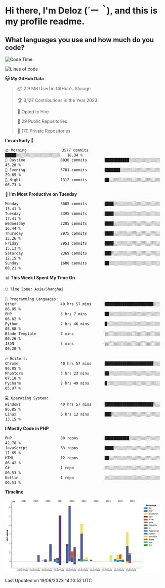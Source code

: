 # **Hi there, I'm Deloz (*´ー｀*), and this is my profile readme.**

## **What languages you use and how much do you code?**

<!--START_SECTION:waka-->
![Code Time](http://img.shields.io/badge/Code%20Time-1%2C721%20hrs%2038%20mins-blue)

![Lines of code](https://img.shields.io/badge/From%20Hello%20World%20I%27ve%20Written-31.0%20million%20lines%20of%20code-blue)

**🐱 My GitHub Data** 

> 📦 2.9 MB Used in GitHub's Storage 
 > 
> 🏆 3,127 Contributions in the Year 2023
 > 
> 💼 Opted to Hire
 > 
> 📜 29 Public Repositories 
 > 
> 🔑 170 Private Repositories 
 > 
**I'm an Early 🐤** 

```text
🌞 Morning                3577 commits        █████░░░░░░░░░░░░░░░░░░░░   18.34 % 
🌆 Daytime                8830 commits        ███████████░░░░░░░░░░░░░░   45.28 % 
🌃 Evening                5781 commits        ███████░░░░░░░░░░░░░░░░░░   29.65 % 
🌙 Night                  1312 commits        ██░░░░░░░░░░░░░░░░░░░░░░░   06.73 % 
```
📅 **I'm Most Productive on Tuesday** 

```text
Monday                   3005 commits        ████░░░░░░░░░░░░░░░░░░░░░   15.41 % 
Tuesday                  3395 commits        ████░░░░░░░░░░░░░░░░░░░░░   17.41 % 
Wednesday                3205 commits        ████░░░░░░░░░░░░░░░░░░░░░   16.44 % 
Thursday                 2975 commits        ████░░░░░░░░░░░░░░░░░░░░░   15.26 % 
Friday                   2951 commits        ████░░░░░░░░░░░░░░░░░░░░░   15.13 % 
Saturday                 2369 commits        ███░░░░░░░░░░░░░░░░░░░░░░   12.15 % 
Sunday                   1600 commits        ██░░░░░░░░░░░░░░░░░░░░░░░   08.21 % 
```


📊 **This Week I Spent My Time On** 

```text
🕑︎ Time Zone: Asia/Shanghai

💬 Programming Languages: 
Other                    40 hrs 57 mins      ██████████████████████░░░   86.85 % 
PHP                      3 hrs 7 mins        ██░░░░░░░░░░░░░░░░░░░░░░░   06.62 % 
Python                   2 hrs 46 mins       █░░░░░░░░░░░░░░░░░░░░░░░░   05.88 % 
Blade Template           7 mins              ░░░░░░░░░░░░░░░░░░░░░░░░░   00.26 % 
JSON                     5 mins              ░░░░░░░░░░░░░░░░░░░░░░░░░   00.20 % 

🔥 Editors: 
Chrome                   40 hrs 57 mins      ██████████████████████░░░   86.85 % 
PhpStorm                 3 hrs 23 mins       ██░░░░░░░░░░░░░░░░░░░░░░░   07.18 % 
PyCharm                  2 hrs 49 mins       █░░░░░░░░░░░░░░░░░░░░░░░░   05.97 % 

💻 Operating System: 
Windows                  40 hrs 57 mins      ██████████████████████░░░   86.85 % 
Linux                    6 hrs 12 mins       ███░░░░░░░░░░░░░░░░░░░░░░   13.15 % 
```

**I Mostly Code in PHP** 

```text
PHP                      80 repos            ███████████░░░░░░░░░░░░░░   42.78 % 
JavaScript               33 repos            ████░░░░░░░░░░░░░░░░░░░░░   17.65 % 
HTML                     12 repos            ██░░░░░░░░░░░░░░░░░░░░░░░   06.42 % 
C#                       1 repo              ░░░░░░░░░░░░░░░░░░░░░░░░░   00.53 % 
Kotlin                   1 repo              ░░░░░░░░░░░░░░░░░░░░░░░░░   00.53 % 
```



**Timeline**

![Lines of Code chart](https://raw.githubusercontent.com/deloz/deloz/main/assets/bar_graph.png)


 Last Updated on 19/06/2023 14:10:52 UTC
<!--END_SECTION:waka-->

